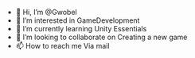 - 👋 Hi, I’m @Gwobel
- 👀 I’m interested in GameDevelopment
- 🌱 I’m currently learning Unity Essentials
- 💞️ I’m looking to collaborate on Creating a new game
- 📫 How to reach me Via mail

<!---
Gwobel/Gwobel is a ✨ special ✨ repository because its `README.md` (this file) appears on your GitHub profile.
You can click the Preview link to take a look at your changes.
--->
